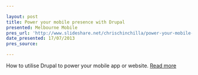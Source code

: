```yaml
---

layout: post
title: Power your mobile presence with Drupal
presented: Melbourne Mobile
pres_url: 'http://www.slideshare.net/chrischinchilla/power-your-mobile-app-with-drupal'
date_presented: 17/07/2013
pres_source:

---
```

How to utilise Drupal to power your mobile app or website. [Read more](http://www.slideshare.net/chrischinchilla/power-your-mobile-app-with-drupal)